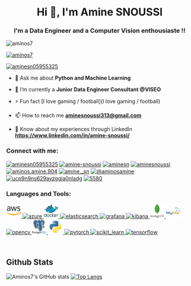 <h1 align="center">Hi 👋, I'm Amine SNOUSSI</h1>
<h3 align="center">I'm a Data Engineer and a Computer Vision enthousiaste !!</h3>

<p align="left"> <img src="https://komarev.com/ghpvc/?username=aminos7&label=Profile%20views&color=0e75b6&style=flat" alt="aminos7" /> </p>

<p align="left"> <a href="https://github.com/ryo-ma/github-profile-trophy"><img src="https://github-profile-trophy.vercel.app/?username=aminos7" alt="aminos7" /></a> </p>

<p align="left"> <a href="https://twitter.com/aminesn05955325" target="blank"><img src="https://img.shields.io/twitter/follow/aminesn05955325?logo=twitter&style=for-the-badge" alt="aminesn05955325" /></a> </p>

- 💬 Ask me about **Python and Machine Learning**

- 🌱 I’m currently a **Junior Data Engineer Consultant @VISEO**

- ⚡ Fun fact [I love gaming / football](I love gaming / football)

- 📫 How to reach me **aminesnoussi313@gmail.com**

- 📄 Know about my experiences through LinkedIn **https://www.linkedin.com/in/amine-snoussi/**



<h3 align="left">Connect with me:</h3>
<p align="left">
<a href="https://twitter.com/aminesn05955325" target="blank"><img align="center" src="https://raw.githubusercontent.com/rahuldkjain/github-profile-readme-generator/master/src/images/icons/Social/twitter.svg" alt="aminesn05955325" height="30" width="40" /></a>
<a href="https://linkedin.com/in/amine-snoussi" target="blank"><img align="center" src="https://raw.githubusercontent.com/rahuldkjain/github-profile-readme-generator/master/src/images/icons/Social/linked-in-alt.svg" alt="amine-snoussi" height="30" width="40" /></a>
<a href="https://stackoverflow.com/users/aminesn" target="blank"><img align="center" src="https://raw.githubusercontent.com/rahuldkjain/github-profile-readme-generator/master/src/images/icons/Social/stack-overflow.svg" alt="aminesn" height="30" width="40" /></a>
<a href="https://kaggle.com/aminesnoussi" target="blank"><img align="center" src="https://raw.githubusercontent.com/rahuldkjain/github-profile-readme-generator/master/src/images/icons/Social/kaggle.svg" alt="aminesnoussi" height="30" width="40" /></a>
<a href="https://fb.com/aminos.amine.904" target="blank"><img align="center" src="https://raw.githubusercontent.com/rahuldkjain/github-profile-readme-generator/master/src/images/icons/Social/facebook.svg" alt="aminos.amine.904" height="30" width="40" /></a>
<a href="https://instagram.com/amine._sn" target="blank"><img align="center" src="https://raw.githubusercontent.com/rahuldkjain/github-profile-readme-generator/master/src/images/icons/Social/instagram.svg" alt="amine._sn" height="30" width="40" /></a>
<a href="https://medium.com/@aminosamine" target="blank"><img align="center" src="https://raw.githubusercontent.com/rahuldkjain/github-profile-readme-generator/master/src/images/icons/Social/medium.svg" alt="@aminosamine" height="30" width="40" /></a>
<a href="https://www.youtube.com/c/ucp9n9ns629ayzggia0nladg" target="blank"><img align="center" src="https://raw.githubusercontent.com/rahuldkjain/github-profile-readme-generator/master/src/images/icons/Social/youtube.svg" alt="ucp9n9ns629ayzggia0nladg" height="30" width="40" /></a>
<a href="https://discord.gg/5580" target="blank"><img align="center" src="https://raw.githubusercontent.com/rahuldkjain/github-profile-readme-generator/master/src/images/icons/Social/discord.svg" alt="5580" height="30" width="40" /></a>
</p>


<h3 align="left">Languages and Tools:</h3>
<p align="left"> <a href="https://aws.amazon.com" target="_blank" rel="noreferrer"> <img src="https://raw.githubusercontent.com/devicons/devicon/master/icons/amazonwebservices/amazonwebservices-original-wordmark.svg" alt="aws" width="40" height="40"/> </a> <a href="https://azure.microsoft.com/en-in/" target="_blank" rel="noreferrer"> <img src="https://www.vectorlogo.zone/logos/microsoft_azure/microsoft_azure-icon.svg" alt="azure" width="40" height="40"/> </a> <a href="https://www.docker.com/" target="_blank" rel="noreferrer"> <img src="https://raw.githubusercontent.com/devicons/devicon/master/icons/docker/docker-original-wordmark.svg" alt="docker" width="40" height="40"/> </a> <a href="https://www.elastic.co" target="_blank" rel="noreferrer"> <img src="https://www.vectorlogo.zone/logos/elastic/elastic-icon.svg" alt="elasticsearch" width="40" height="40"/> </a> <a href="https://grafana.com" target="_blank" rel="noreferrer"> <img src="https://www.vectorlogo.zone/logos/grafana/grafana-icon.svg" alt="grafana" width="40" height="40"/> </a> <a href="https://www.elastic.co/kibana" target="_blank" rel="noreferrer"> <img src="https://www.vectorlogo.zone/logos/elasticco_kibana/elasticco_kibana-icon.svg" alt="kibana" width="40" height="40"/> </a> <a href="https://www.mongodb.com/" target="_blank" rel="noreferrer"> <img src="https://raw.githubusercontent.com/devicons/devicon/master/icons/mongodb/mongodb-original-wordmark.svg" alt="mongodb" width="40" height="40"/> </a> <a href="https://www.mysql.com/" target="_blank" rel="noreferrer"> <img src="https://raw.githubusercontent.com/devicons/devicon/master/icons/mysql/mysql-original-wordmark.svg" alt="mysql" width="40" height="40"/> </a> <a href="https://opencv.org/" target="_blank" rel="noreferrer"> <img src="https://www.vectorlogo.zone/logos/opencv/opencv-icon.svg" alt="opencv" width="40" height="40"/> </a> <a href="https://www.postgresql.org" target="_blank" rel="noreferrer"> <img src="https://raw.githubusercontent.com/devicons/devicon/master/icons/postgresql/postgresql-original-wordmark.svg" alt="postgresql" width="40" height="40"/> </a> <a href="https://www.python.org" target="_blank" rel="noreferrer"> <img src="https://raw.githubusercontent.com/devicons/devicon/master/icons/python/python-original.svg" alt="python" width="40" height="40"/> </a> <a href="https://pytorch.org/" target="_blank" rel="noreferrer"> <img src="https://www.vectorlogo.zone/logos/pytorch/pytorch-icon.svg" alt="pytorch" width="40" height="40"/> </a> <a href="https://scikit-learn.org/" target="_blank" rel="noreferrer"> <img src="https://upload.wikimedia.org/wikipedia/commons/0/05/Scikit_learn_logo_small.svg" alt="scikit_learn" width="40" height="40"/> </a> <a href="https://www.tensorflow.org" target="_blank" rel="noreferrer"> <img src="https://www.vectorlogo.zone/logos/tensorflow/tensorflow-icon.svg" alt="tensorflow" width="40" height="40"/> </a> </p>

<br>
<h2  align="left">Github Stats</h2>
<p>
   
![Aminos7's GitHub stats](https://github-readme-stats.vercel.app/api/?username=Aminos7&show_icons=true&title_color=fff&icon_color=54EC87&text_color=aaaaaa&bg_color=050505)
[![Top Langs](https://github-readme-stats.vercel.app/api/top-langs/?username=kobeerose&layout=compact&langs_count=7&title_color=fff&text_color=aaaaaa&bg_color=050505)](https://github.com/kobeerose/github-readme-stats)
   
</p>
<br>
